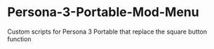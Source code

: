# Persona-3-Portable-Mod-Menu
Custom scripts for Persona 3 Portable that replace the square button function
